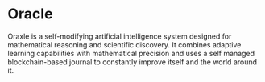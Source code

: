 # Oracle
Oraxle is a self-modifying artificial intelligence system designed for mathematical reasoning and scientific discovery. It combines adaptive learning capabilities with mathematical precision and uses a self managed blockchain-based journal to constantly improve itself and the world around it. 
